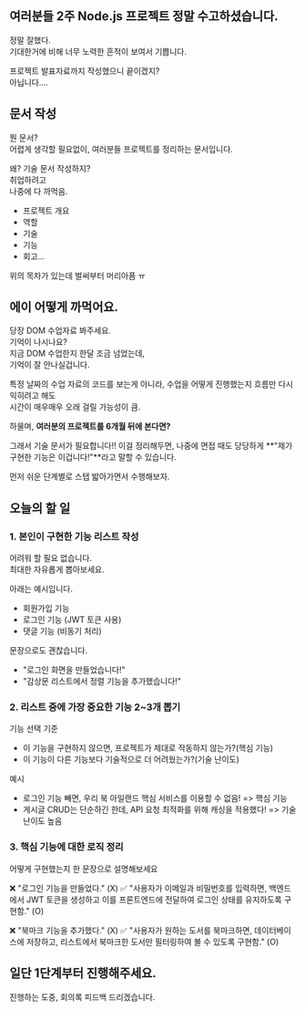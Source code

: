 ## 여러분들 2주 Node.js 프로젝트 정말 수고하셨습니다.

정말 잘했다.  
기대한거에 비해 너무 노력한 흔적이 보여서 기쁩니다.  

프로젝트 발표자료까지 작성했으니 끝이겠지?  
아닙니다....

## 문서 작성

뭔 문서?  
어렵게 생각할 필요없이, 여러분들 프로젝트를 정리하는 문서입니다.  

왜? 기술 문서 작성하지?  
취업하려고  
나중에 다 까먹음.

- 프로젝트 개요
- 역할
- 기술
- 기능
- 회고...

위의 목차가 있는데 벌써부터 머리아픔 ㅠ

## 에이 어떻게 까먹어요.

당장 DOM 수업자료 봐주세요.  
기억이 나시나요?  
지금 DOM 수업한지 한달 조금 넘었는데,  
기억이 잘 안나실겁니다.  

특정 날짜의 수업 자료의 코드를 보는게 아니라, 수업을 어떻게 진행했는지 흐름만 다시 익히려고 해도  
시간이 매우매우 오래 걸릴 가능성이 큼.

하물며, **여러분의 프로젝트를 6개월 뒤에 본다면?**

그래서 기술 문서가 필요합니다!!
이걸 정리해두면, 나중에 면접 때도 당당하게 **"제가 구현한 기능은 이겁니다!"**라고 말할 수 있습니다.

먼저 쉬운 단계별로 스탭 밟아가면서 수행해보자.  

## 오늘의 할 일

### 1. 본인이 구현한 기능 리스트 작성

어려워 할 필요 없습니다.  
최대한 자유롭게 뽑아보세요.  

아래는 예시입니다.

- 회원가입 기능
- 로그인 기능 (JWT 토큰 사용)
- 댓글 기능 (비동기 처리)

문장으로도 괜찮습니다.

- "로그인 화면을 만들었습니다!"
- "감상문 리스트에서 정렬 기능을 추가했습니다!"

### 2. 리스트 중에 가장 중요한 기능 2~3개 뽑기

기능 선택 기준

- 이 기능을 구현하지 않으면, 프로젝트가 제대로 작동하지 않는가?(핵심 기능)
- 이 기능이 다른 기능보다 기술적으로 더 어려웠는가?(기술 난이도)

예시

- 로그인 기능 빼면, 우리 북 아일랜드 핵심 서비스를 이용할 수 없음! => 핵심 기능
- 게시글 CRUD는 단순하긴 한데, API 요청 최적화를 위해 캐싱을 적용했다! => 기술 난이도 높음

### 3. 핵심 기능에 대한 로직 정리

어떻게 구현했는지 한 문장으로 설명해보세요

❌ "로그인 기능을 만들었다." (X)
✅ "사용자가 이메일과 비밀번호를 입력하면, 백엔드에서 JWT 토큰을 생성하고 이를 프론트엔드에 전달하여 로그인 상태를 유지하도록 구현함." (O)

❌ "북마크 기능을 추가했다." (X)
✅ "사용자가 원하는 도서를 북마크하면, 데이터베이스에 저장하고, 리스트에서 북마크한 도서만 필터링하여 볼 수 있도록 구현함." (O)

## 일단 1단계부터 진행해주세요.

진행하는 도중, 회의록 피드백 드리겠습니다.